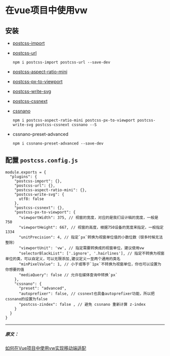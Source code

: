 <!--
 * @Author: duminghong i@duminghong.com
 * @Date: 2024-11-01 16:08:58
 * @LastEditors: duminghong i@duminghong.com
 * @LastEditTime: 2024-11-01 16:09:13
 * @Description: 
-->
# 在vue项目中使用vw

## 安装
*   [postcss-import](https://github.com/postcss/postcss-import)
*   [postcss-url](https://github.com/postcss/postcss-url)
    ```
    npm i postcss-import postcss-url --save-dev
    ```

*   [postcss-aspect-ratio-mini](https://github.com/yisibl/postcss-aspect-ratio-mini)
*   [postcss-px-to-viewport](https://github.com/evrone/postcss-px-to-viewport)
*   [postcss-write-svg](https://github.com/jonathantneal/postcss-write-svg)
*   [postcss-cssnext](https://github.com/MoOx/postcss-cssnext)
*   [cssnano](https://github.com/ben-eb/cssnano)
    ```
    npm i postcss-aspect-ratio-mini postcss-px-to-viewport postcss-write-svg postcss-cssnext cssnano --S
    ```
*   cssnano-preset-advanced
    ```
    npm i cssnano-preset-advanced --save-dev
    ```

## 配置 ```postcss.config.js```
```
module.exports = {
  "plugins": {
    "postcss-import": {},
    "postcss-url": {},
    "postcss-aspect-ratio-mini": {},
    "postcss-write-svg": {
      utf8: false
    },
    "postcss-cssnext": {},
    "postcss-px-to-viewport": { 
      "viewportWidth": 375, // 视窗的宽度，对应的是我们设计稿的宽度，一般是750
      "viewportHeight": 667, // 视窗的高度，根据750设备的宽度来指定，一般指定1334
      "unitPrecision": 4, // 指定`px`转换为视窗单位值的小数位数（很多时候无法整除）
      "viewportUnit": 'vw', // 指定需要转换成的视窗单位，建议使用vw
      "selectorBlackList": ['.ignore', '.hairlines'], // 指定不转换为视窗单位的类，可以自定义，可以无限添加,建议定义一至两个通用的类名
      "minPixelValue": 1, // 小于或等于`1px`不转换为视窗单位，你也可以设置为你想要的值
      "mediaQuery": false // 允许在媒体查询中转换`px`
    },
    "cssnano": { 
      "preset": "advanced", 
      "autoprefixer": false, // cssnext也具备autoprefixer功能，所以把cssnano的设置为false
      "postcss-zindex": false , // 避免 cssnano 重新计算 z-index
    }
  }
}
```



-------------------------------------------
##### 原文：
[如何在Vue项目中使用vw实现移动端适配](https://www.w3cplus.com/mobile/vw-layout-in-vue.html)